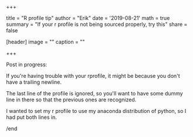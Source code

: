 +++ 

title = "R profile tip"
author = "Erik"
date = '2019-08-21' 
math = true 
summary  = "If your r profile is not being sourced properly, try this" share = false

[header] image = "" caption = ""

+++ 

Post in progress:

If you're having trouble with your rprofile, it might be because you don't have a trailing newline.

The last line of the profile is ignored, so you'll want to have some dummy line in there so that the previous ones are recognized.

I wanted to set my r profile to use my anaconda distribution of python, so I had put both lines in.

/end
